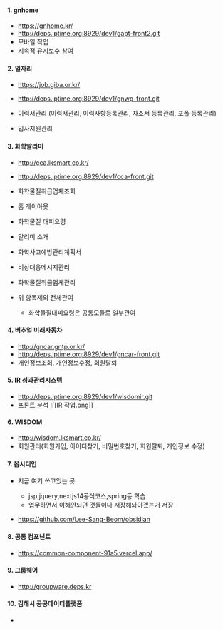 #### 1. gnhome
 - https://gnhome.kr/
 - http://deps.iptime.org:8929/dev1/gapt-front2.git
  - 모바일 작업
  - 지속적 유지보수 참여
#### 2. 일자리
- https://job.giba.or.kr/
- http://deps.iptime.org:8929/dev1/gnwp-front.git

- 이력서관리 (이력서관리, 이력사항등록관리, 자소서 등록관리, 포폴 등록관리)
- 입사지원관리

#### 3. 화학알리미
- http://cca.lksmart.co.kr/
- http://deps.iptime.org:8929/dev1/cca-front.git

- 화학물질취급업체조회
- 홈 레이아웃
- 화학물질 대피요령
- 알리미 소개
- 화학사고예방관리계획서
- 비상대응메시지관리
- 화학물질취급업체관리

- 위 항목제외 전체관여
	- 화학물질대피요령은 공통모듈로 일부관여
#### 4. 버추얼 미래자동차
- http://gncar.gntp.or.kr/
- http://deps.iptime.org:8929/dev1/gncar-front.git
- 개인정보조회, 개인정보수정, 회원탈퇴
#### 5. IR 성과관리시스템
- http://deps.iptime.org:8929/dev1/wisdomir.git
- 프론트 분석
![[IR 작업.png]]

#### 6. WISDOM
- http://wisdom.lksmart.co.kr/
- 회원관리(회원가입, 아이디찾기, 비밀번호찾기, 회원탈퇴, 개인정보 수정)

#### 7. 옵시디언
- 지금 여기 쓰고있는 곳
	- jsp,jquery,nextjs14공식코스,spring등 학습
	- 업무하면서 이해안되던 것들이나 저장해놔야겠는거 저장
	  
- https://github.com/Lee-Sang-Beom/obsidian

#### 8. 공통 컴포넌트
- https://common-component-91a5.vercel.app/

#### 9. 그룹웨어
- http://groupware.deps.kr

#### 10. 김해시 공공데이터플랫폼
- 
